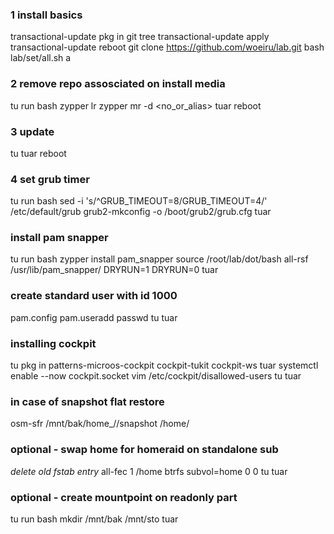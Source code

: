 ### 1 install basics
transactional-update pkg in git tree
transactional-update apply
transactional-update reboot
git clone https://github.com/woeiru/lab.git
bash lab/set/all.sh a

### 2 remove repo assosciated on install media
tu run bash
	zypper lr
	zypper mr -d <no_or_alias>
tuar
reboot

### 3 update
tu
tuar
reboot

### 4 set grub timer
tu run bash
    sed -i 's/^GRUB_TIMEOUT=8/GRUB_TIMEOUT=4/' /etc/default/grub
	grub2-mkconfig -o /boot/grub2/grub.cfg
tuar

### install pam snapper
tu run bash
    zypper install pam_snapper
    source /root/lab/dot/bash
    all-rsf /usr/lib/pam_snapper/ DRYRUN=1 DRYRUN=0
tuar

### create standard user with id 1000
pam.config
pam.useradd <username> <usergroup>
passwd <username>
tu
tuar

### installing cockpit
tu pkg in patterns-microos-cockpit cockpit-tukit cockpit-ws
tuar
systemctl enable --now cockpit.socket
vim /etc/cockpit/disallowed-users
tu
tuar

### in case of snapshot flat restore
osm-sfr /mnt/bak/home_<username>/<sNr>/snapshot /home/<username>


### optional - swap home for homeraid on standalone sub
*delete old fstab entry*
all-fec 1 /home btrfs subvol=home 0 0
tu
tuar

### optional - create mountpoint on readonly part
tu run bash
    mkdir /mnt/bak /mnt/sto
tuar

